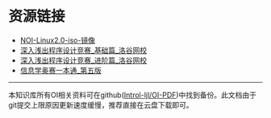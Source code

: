 # 资源链接
- [NOI-Linux2.0-iso-镜像](http://cloud.introl.top/s/ebFD)
- [深入浅出程序设计竞赛_基础篇_洛谷网校](http://cloud.introl.top/s/d5TW)
- [深入浅出程序设计竞赛_进阶篇_洛谷网校](http://cloud.introl.top/s/06Uq)
- [信息学奥赛一本通_第五版](http://cloud.introl.top/s/OPtv)
---
本知识库所有OI相关资料可在github([Introl-ljl/OI-PDF]([Introl-ljl/OI-PDF](https://github.com/Introl-ljl/OI-PDF)))中找到备份。此文档由于git提交上限原因更新速度缓慢，推荐直接在云盘下载即可。